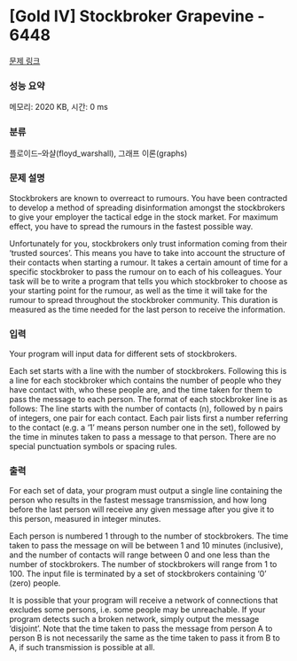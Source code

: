 # [Gold IV] Stockbroker Grapevine - 6448 

[문제 링크](https://www.acmicpc.net/problem/6448) 

### 성능 요약

메모리: 2020 KB, 시간: 0 ms

### 분류

플로이드–와샬(floyd_warshall), 그래프 이론(graphs)

### 문제 설명

<p>Stockbrokers are known to overreact to rumours. You have been contracted to develop a method of spreading disinformation amongst the stockbrokers to give your employer the tactical edge in the stock market. For maximum effect, you have to spread the rumours in the fastest possible way.</p>

<p>Unfortunately for you, stockbrokers only trust information coming from their ‘trusted sources’. This means you have to take into account the structure of their contacts when starting a rumour. It takes a certain amount of time for a specific stockbroker to pass the rumour on to each of his colleagues. Your task will be to write a program that tells you which stockbroker to choose as your starting point for the rumour, as well as the time it will take for the rumour to spread throughout the stockbroker community. This duration is measured as the time needed for the last person to receive the information.</p>

### 입력 

 <p>Your program will input data for different sets of stockbrokers.</p>

<p>Each set starts with a line with the number of stockbrokers. Following this is a line for each stockbroker which contains the number of people who they have contact with, who these people are, and the time taken for them to pass the message to each person. The format of each stockbroker line is as follows: The line starts with the number of contacts (n), followed by n pairs of integers, one pair for each contact. Each pair lists first a number referring to the contact (e.g. a ‘1’ means person number one in the set), followed by the time in minutes taken to pass a message to that person. There are no special punctuation symbols or spacing rules.</p>

### 출력 

 <p>For each set of data, your program must output a single line containing the person who results in the fastest message transmission, and how long before the last person will receive any given message after you give it to this person, measured in integer minutes.</p>

<p>Each person is numbered 1 through to the number of stockbrokers. The time taken to pass the message on will be between 1 and 10 minutes (inclusive), and the number of contacts will range between 0 and one less than the number of stockbrokers. The number of stockbrokers will range from 1 to 100. The input file is terminated by a set of stockbrokers containing ‘0’ (zero) people.</p>

<p>It is possible that your program will receive a network of connections that excludes some persons, i.e. some people may be unreachable. If your program detects such a broken network, simply output the message ‘disjoint’. Note that the time taken to pass the message from person A to person B is not necessarily the same as the time taken to pass it from B to A, if such transmission is possible at all.</p>

